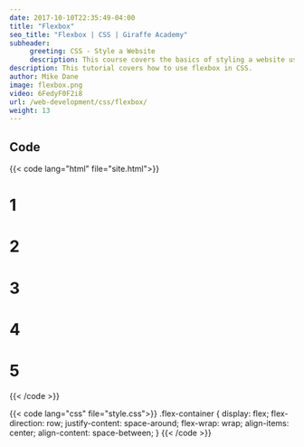 ```yaml
---
date: 2017-10-10T22:35:49-04:00
title: "Flexbox"
seo_title: "Flexbox | CSS | Giraffe Academy"
subheader:
     greeting: CSS - Style a Website
     description: This course covers the basics of styling a website using CSS. Work your way through the videos and we'll teach you everything you need to know to style a basic website!
description: This tutorial covers how to use flexbox in CSS.
author: Mike Dane
image: flexbox.png
video: 6FedyF0F2i8
url: /web-development/css/flexbox/
weight: 13
---
```


## Code

{{< code lang="html" file="site.html">}}
<!-- classes 'box', 'box2' and 'container' (not shown) are used for styling the elements -->
<div class="flex-container container">
     <div class="box flex-item"><h1>1</h1></div>
     <div class="box2 flex-item"><h1>2</h1></div>
     <div class="box flex-item"><h1>3</h1></div>
     <div style="align-self:center;" class="box"><h1>4</h1></div>
     <div class="box flex-item"><h1>5</h1></div>
</div>
{{< /code >}}


{{< code lang="css" file="style.css">}}
.flex-container {
     display: flex;
     flex-direction: row;
     justify-content: space-around;
     flex-wrap: wrap;
     align-items: center;
     align-content: space-between;
}
{{< /code >}}